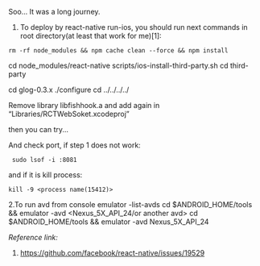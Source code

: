 Soo... It was a long journey.

1. To deploy by react-native run-ios, you should run next commands in root directory(at least that work for me)[1]:

`rm -rf node_modules && npm cache clean --force && npm install`

cd node_modules/react-native
scripts/ios-install-third-party.sh
cd third-party

cd glog-0.3.x
./configure
cd ../../../../

Remove library libfishhook.a and add again in “Libraries/RCTWebSoket.xcodeproj”

then you can try...

And check port, if step 1 does not work:

` sudo lsof -i :8081`

and if it is kill process:

`kill -9 <process name(15412)>`

2.To run avd from console
emulator -list-avds
cd $ANDROID_HOME/tools && emulator -avd <Nexus_5X_API_24/or another avd>
cd $ANDROID_HOME/tools && emulator -avd Nexus_5X_API_24

_Reference link:_
1. https://github.com/facebook/react-native/issues/19529